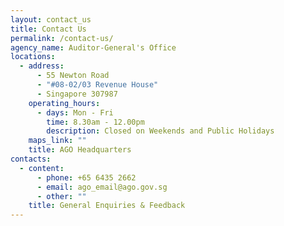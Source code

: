 ```yaml
---
layout: contact_us
title: Contact Us
permalink: /contact-us/
agency_name: Auditor-General's Office
locations:
  - address:
      - 55 Newton Road
      - "#08-02/03 Revenue House"
      - Singapore 307987
    operating_hours:
      - days: Mon - Fri
        time: 8.30am - 12.00pm
        description: Closed on Weekends and Public Holidays
    maps_link: ""
    title: AGO Headquarters
contacts:
  - content:
      - phone: +65 6435 2662
      - email: ago_email@ago.gov.sg
      - other: ""
    title: General Enquiries & Feedback
---
```

